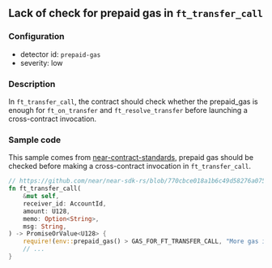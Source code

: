 ## Lack of check for prepaid gas in `ft_transfer_call`

### Configuration

* detector id: `prepaid-gas`
* severity: low

### Description

In `ft_transfer_call`, the contract should check whether the prepaid_gas is enough for `ft_on_transfer` and `ft_resolve_transfer` before launching a cross-contract invocation.

### Sample code

This sample comes from [near-contract-standards](https://github.com/near/near-sdk-rs/tree/master/near-contract-standards), prepaid gas should be checked before making a cross-contract invocation in `ft_transfer_call`.

```rust
// https://github.com/near/near-sdk-rs/blob/770cbce018a1b6c49d58276a075ace3da96d6dc1/near-contract-standards/src/fungible_token/core_impl.rs#L136
fn ft_transfer_call(
    &mut self,
    receiver_id: AccountId,
    amount: U128,
    memo: Option<String>,
    msg: String,
) -> PromiseOrValue<U128> {
    require!(env::prepaid_gas() > GAS_FOR_FT_TRANSFER_CALL, "More gas is required");
    // ...
}
```
